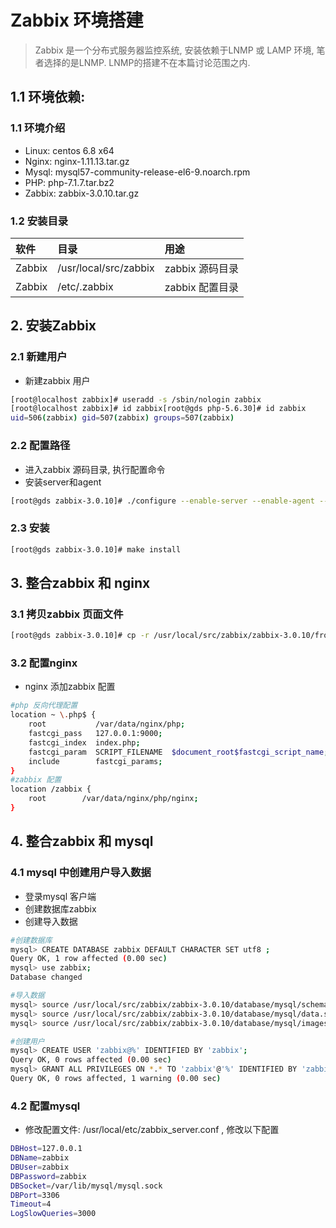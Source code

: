 # Zabbix 环境搭建
> Zabbix 是一个分布式服务器监控系统, 安装依赖于LNMP 或 LAMP 环境, 笔者选择的是LNMP. LNMP的搭建不在本篇讨论范围之内.

## 1.1 环境依赖:

### 1.1 环境介绍
* Linux: centos 6.8 x64
* Nginx: nginx-1.11.13.tar.gz
* Mysql: mysql57-community-release-el6-9.noarch.rpm
* PHP: php-7.1.7.tar.bz2
* Zabbix: zabbix-3.0.10.tar.gz

### 1.2 安装目录
| 软件 | 目录 | 用途 |
| :--- | :--- | :---|
| Zabbix| /usr/local/src/zabbix| zabbix 源码目录 |
| Zabbix| /etc/.zabbix| zabbix 配置目录 |


## 2. 安装Zabbix

### 2.1 新建用户
* 新建zabbix 用户

```bash
[root@localhost zabbix]# useradd -s /sbin/nologin zabbix
[root@localhost zabbix]# id zabbix[root@gds php-5.6.30]# id zabbix
uid=506(zabbix) gid=507(zabbix) groups=507(zabbix)
```

### 2.2 配置路径
* 进入zabbix 源码目录, 执行配置命令
* 安装server和agent

```bash
[root@gds zabbix-3.0.10]# ./configure --enable-server --enable-agent --with-mysql --enable-ipv6 --with-net-snmp --with-libcurl --with-libxml2

```

### 2.3 安装
```bash
[root@gds zabbix-3.0.10]# make install
```


## 3. 整合zabbix 和 nginx
### 3.1 拷贝zabbix 页面文件

```bash
[root@gds zabbix-3.0.10]# cp -r /usr/local/src/zabbix/zabbix-3.0.10/frontends/php /var/data/nginx/php/zabbix
```

### 3.2 配置nginx
* nginx 添加zabbix 配置

```bash
#php 反向代理配置
location ~ \.php$ {
    root           /var/data/nginx/php;
    fastcgi_pass   127.0.0.1:9000;
    fastcgi_index  index.php;
    fastcgi_param  SCRIPT_FILENAME  $document_root$fastcgi_script_name;
    include        fastcgi_params;
}
#zabbix 配置
location /zabbix {
    root        /var/data/nginx/php/nginx;
}
```

## 4. 整合zabbix 和 mysql

### 4.1 mysql 中创建用户导入数据
* 登录mysql 客户端
* 创建数据库zabbix
* 创建导入数据

```bash
#创建数据库
mysql> CREATE DATABASE zabbix DEFAULT CHARACTER SET utf8 ;                
Query OK, 1 row affected (0.00 sec)
mysql> use zabbix;
Database changed

#导入数据
mysql> source /usr/local/src/zabbix/zabbix-3.0.10/database/mysql/schema.sql;
mysql> source /usr/local/src/zabbix/zabbix-3.0.10/database/mysql/data.sql;
mysql> source /usr/local/src/zabbix/zabbix-3.0.10/database/mysql/images.sql;

#创建用户
mysql> CREATE USER 'zabbix@%' IDENTIFIED BY 'zabbix';
Query OK, 0 rows affected (0.00 sec)
mysql> GRANT ALL PRIVILEGES ON *.* TO 'zabbix'@'%' IDENTIFIED BY 'zabbix' WITH GRANT OPTION; 
Query OK, 0 rows affected, 1 warning (0.00 sec)

```

### 4.2 配置mysql
* 修改配置文件: /usr/local/etc/zabbix_server.conf , 修改以下配置
```bash
DBHost=127.0.0.1
DBName=zabbix
DBUser=zabbix
DBPassword=zabbix
DBSocket=/var/lib/mysql/mysql.sock
DBPort=3306
Timeout=4
LogSlowQueries=3000
```





















